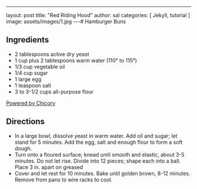 ---
layout: post
title:  "Red Riding Hood"
author: sal
categories: [ Jekyll, tutorial ]
image: assets/images/1.jpg
---# Hamburger Buns

## Ingredients

- 2 tablespoons active dry yeast
- 1 cup plus 2 tablespoons warm water \(110° to 115°\)
- 1/3 cup vegetable oil
- 1/4 cup sugar
- 1 large egg
- 1 teaspoon salt
- 3 to 3\-1/2 cups all\-purpose flour

[Powered by Chicory](http://chicory.co/?utm_source=widget-button&utm_medium=click-powered-by&utm_campaign=powered-by-chicory)

## Directions

- In a large bowl, dissolve yeast in warm water. Add oil and sugar; let stand for 5 minutes. Add the egg, salt and enough flour to form a soft dough.
- Turn onto a floured surface; knead until smooth and elastic, about 3\-5 minutes. Do not let rise. Divide into 12 pieces; shape each into a ball. Place 3 in. apart on greased 
- Cover and let rest for 10 minutes. Bake until golden brown, 8\-12 minutes. Remove from pans to wire racks to cool.
